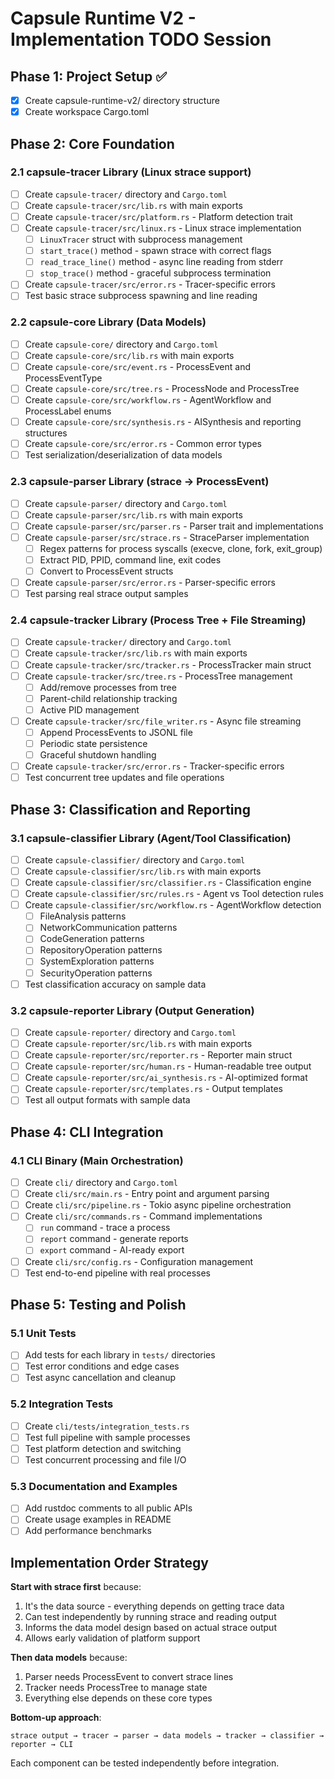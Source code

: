 # Capsule Runtime V2 - Implementation TODO Session

## Phase 1: Project Setup ✅
- [x] Create capsule-runtime-v2/ directory structure
- [x] Create workspace Cargo.toml

## Phase 2: Core Foundation

### 2.1 capsule-tracer Library (Linux strace support)
- [ ] Create `capsule-tracer/` directory and `Cargo.toml`
- [ ] Create `capsule-tracer/src/lib.rs` with main exports
- [ ] Create `capsule-tracer/src/platform.rs` - Platform detection trait
- [ ] Create `capsule-tracer/src/linux.rs` - Linux strace implementation
  - [ ] `LinuxTracer` struct with subprocess management
  - [ ] `start_trace()` method - spawn strace with correct flags
  - [ ] `read_trace_line()` method - async line reading from stderr
  - [ ] `stop_trace()` method - graceful subprocess termination
- [ ] Create `capsule-tracer/src/error.rs` - Tracer-specific errors
- [ ] Test basic strace subprocess spawning and line reading

### 2.2 capsule-core Library (Data Models)
- [ ] Create `capsule-core/` directory and `Cargo.toml`
- [ ] Create `capsule-core/src/lib.rs` with main exports
- [ ] Create `capsule-core/src/event.rs` - ProcessEvent and ProcessEventType
- [ ] Create `capsule-core/src/tree.rs` - ProcessNode and ProcessTree
- [ ] Create `capsule-core/src/workflow.rs` - AgentWorkflow and ProcessLabel enums
- [ ] Create `capsule-core/src/synthesis.rs` - AISynthesis and reporting structures
- [ ] Create `capsule-core/src/error.rs` - Common error types
- [ ] Test serialization/deserialization of data models

### 2.3 capsule-parser Library (strace -> ProcessEvent)
- [ ] Create `capsule-parser/` directory and `Cargo.toml`
- [ ] Create `capsule-parser/src/lib.rs` with main exports
- [ ] Create `capsule-parser/src/parser.rs` - Parser trait and implementations
- [ ] Create `capsule-parser/src/strace.rs` - StraceParser implementation
  - [ ] Regex patterns for process syscalls (execve, clone, fork, exit_group)
  - [ ] Extract PID, PPID, command line, exit codes
  - [ ] Convert to ProcessEvent structs
- [ ] Create `capsule-parser/src/error.rs` - Parser-specific errors
- [ ] Test parsing real strace output samples

### 2.4 capsule-tracker Library (Process Tree + File Streaming)
- [ ] Create `capsule-tracker/` directory and `Cargo.toml`
- [ ] Create `capsule-tracker/src/lib.rs` with main exports
- [ ] Create `capsule-tracker/src/tracker.rs` - ProcessTracker main struct
- [ ] Create `capsule-tracker/src/tree.rs` - ProcessTree management
  - [ ] Add/remove processes from tree
  - [ ] Parent-child relationship tracking
  - [ ] Active PID management
- [ ] Create `capsule-tracker/src/file_writer.rs` - Async file streaming
  - [ ] Append ProcessEvents to JSONL file
  - [ ] Periodic state persistence
  - [ ] Graceful shutdown handling
- [ ] Create `capsule-tracker/src/error.rs` - Tracker-specific errors
- [ ] Test concurrent tree updates and file operations

## Phase 3: Classification and Reporting

### 3.1 capsule-classifier Library (Agent/Tool Classification)
- [ ] Create `capsule-classifier/` directory and `Cargo.toml`
- [ ] Create `capsule-classifier/src/lib.rs` with main exports
- [ ] Create `capsule-classifier/src/classifier.rs` - Classification engine
- [ ] Create `capsule-classifier/src/rules.rs` - Agent vs Tool detection rules
- [ ] Create `capsule-classifier/src/workflow.rs` - AgentWorkflow detection
  - [ ] FileAnalysis patterns
  - [ ] NetworkCommunication patterns
  - [ ] CodeGeneration patterns
  - [ ] RepositoryOperation patterns
  - [ ] SystemExploration patterns
  - [ ] SecurityOperation patterns
- [ ] Test classification accuracy on sample data

### 3.2 capsule-reporter Library (Output Generation)
- [ ] Create `capsule-reporter/` directory and `Cargo.toml`
- [ ] Create `capsule-reporter/src/lib.rs` with main exports
- [ ] Create `capsule-reporter/src/reporter.rs` - Reporter main struct
- [ ] Create `capsule-reporter/src/human.rs` - Human-readable tree output
- [ ] Create `capsule-reporter/src/ai_synthesis.rs` - AI-optimized format
- [ ] Create `capsule-reporter/src/templates.rs` - Output templates
- [ ] Test all output formats with sample data

## Phase 4: CLI Integration

### 4.1 CLI Binary (Main Orchestration)
- [ ] Create `cli/` directory and `Cargo.toml`
- [ ] Create `cli/src/main.rs` - Entry point and argument parsing
- [ ] Create `cli/src/pipeline.rs` - Tokio async pipeline orchestration
- [ ] Create `cli/src/commands.rs` - Command implementations
  - [ ] `run` command - trace a process
  - [ ] `report` command - generate reports
  - [ ] `export` command - AI-ready export
- [ ] Create `cli/src/config.rs` - Configuration management
- [ ] Test end-to-end pipeline with real processes

## Phase 5: Testing and Polish

### 5.1 Unit Tests
- [ ] Add tests for each library in `tests/` directories
- [ ] Test error conditions and edge cases
- [ ] Test async cancellation and cleanup

### 5.2 Integration Tests
- [ ] Create `cli/tests/integration_tests.rs`
- [ ] Test full pipeline with sample processes
- [ ] Test platform detection and switching
- [ ] Test concurrent processing and file I/O

### 5.3 Documentation and Examples
- [ ] Add rustdoc comments to all public APIs
- [ ] Create usage examples in README
- [ ] Add performance benchmarks

## Implementation Order Strategy

**Start with strace first** because:
1. It's the data source - everything depends on getting trace data
2. Can test independently by running strace and reading output
3. Informs the data model design based on actual strace output
4. Allows early validation of platform support

**Then data models** because:
1. Parser needs ProcessEvent to convert strace lines
2. Tracker needs ProcessTree to manage state
3. Everything else depends on these core types

**Bottom-up approach**:
```
strace output → tracer → parser → data models → tracker → classifier → reporter → CLI
```

Each component can be tested independently before integration.